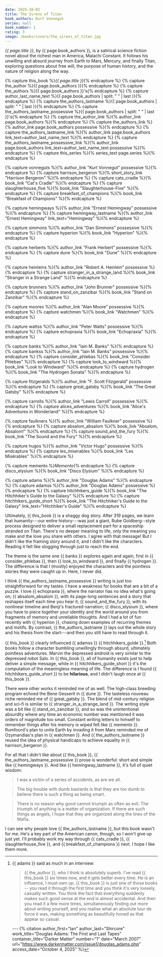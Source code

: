 ```yaml
---
date: 2025-10-02
title: The Sirens of Titan
book_authors: Kurt Vonnegut
series: null
book_number: 1
rating: 3
image: /books/covers/the_sirens_of_titan.jpg
---
```


<cite class="book-title">{{ page.title }}</cite>, by <span
class="author-name">{{ page.book_authors }}</span>, is a satirical science
fiction novel about the richest man in America, Malachi Constant. It follows
his unwilling and absurd journey from Earth to Mars, Mercury, and finally
Titan, exploring questions about free will, the purpose of human history, and
the nature of religion along the way.

{% capture this_book %}<cite class="book-title">{{ page.title }}</cite>{% endcapture %}
{% capture the_author %}<span class="author-name">{{ page.book_authors }}</span>{% endcapture %}
{% capture the_authors %}<span class="author-name">{{ page.book_authors }}</span>'s{% endcapture %}
{% capture author_last_name_text %}{{ page.book_authors | split: " " | last }}{% endcapture %}
{% capture the_authors_lastname %}<span class="author-name">{{ page.book_authors | split: " " | last }}</span>{% endcapture %}
{% capture the_authors_lastname_possessive %}<span class="author-name">{{ page.book_authors | split: " " | last }}</span>'s{% endcapture %}
{% capture the_author_link %}{% author_link page.book_authors %}{% endcapture %}
{% capture the_authors_link %}{% author_link page.book_authors possessive %}{% endcapture %}
{% capture the_authors_lastname_link %}{% author_link page.book_authors link_text=author_last_name_text %}{% endcapture %}
{% capture the_authors_lastname_possessive_link %}{% author_link page.book_authors link_text=author_last_name_text possessive %}{% endcapture %}
{% capture this_series %}{% series_text page.series %}{% endcapture %}

{% capture vonneguts %}{% author_link "Kurt Vonnegut" possessive %}{% endcapture %}
{% capture harrison_bergeron %}{% short_story_link "Harrison Bergeron" %}{% endcapture %}
{% capture cats_cradle %}{% book_link "Cat's Cradle" %}{% endcapture %}
{% capture slaughterhouse_five %}{% book_link "Slaughterhouse-Five" %}{% endcapture %}
{% capture breakfast_of_champions %}{% book_link "Breakfast of Champions" %}{% endcapture %}

{% capture hemingways %}{% author_link "Ernest Hemingway" possessive %}{% endcapture %}
{% capture hemingway_lastname %}{% author_link "Ernest Hemingway" link_text="Hemingway" %}{% endcapture %}

{% capture simmons %}{% author_link "Dan Simmons" possessive %}{% endcapture %}
{% capture hyperion %}{% book_link "Hyperion" %}{% endcapture %}

{% capture herberts %}{% author_link "Frank Herbert" possessive %}{% endcapture %}
{% capture dune %}{% book_link "Dune" %}{% endcapture %}

{% capture heinleins %}{% author_link "Robert A. Heinlein" possessive %}{% endcapture %}
{% capture stranger_in_a_strange_land %}{% book_link "Stranger in a Strange Land" %}{% endcapture %}

{% capture brunners %}{% author_link "John Brunner" possessive %}{% endcapture %}
{% capture stand_on_zanzibar %}{% book_link "Stand on Zanzibar" %}{% endcapture %}

{% capture moores %}{% author_link "Alan Moore" possessive %}{% endcapture %}
{% capture watchmen %}{% book_link "Watchmen" %}{% endcapture %}

{% capture wattss %}{% author_link "Peter Watts" possessive %}{% endcapture %}
{% capture echopraxia %}{% book_link "Echopraxia" %}{% endcapture %}

{% capture banks %}{% author_link "Iain M. Banks" %}{% endcapture %}
{% capture bankss %}{% author_link "Iain M. Banks" possessive %}{% endcapture %}
{% capture consider_phlebas %}{% book_link "Consider Phlebas" %}{% endcapture %}
{% capture look_to_windward %}{% book_link "Look to Windward" %}{% endcapture %}
{% capture hydrogen %}{% book_link "The Hydrogen Sonata" %}{% endcapture %}

{% capture fitzgeralds %}{% author_link "F. Scott Fitzgerald" possessive %}{% endcapture %}
{% capture great_gatsby %}{% book_link "The Great Gatsby" %}{% endcapture %}

{% capture carrolls %}{% author_link "Lewis Carroll" possessive %}{% endcapture %}
{% capture alices_adventures %}{% book_link "Alice's Adventures in Wonderland" %}{% endcapture %}

{% capture faulkners %}{% author_link "William Faulkner" possessive %}{% endcapture %}
{% capture absalom_absalom %}{% book_link "Absalom, Absalom!" %}{% endcapture %}
{% capture sound_and_the_fury %}{% book_link "The Sound and the Fury" %}{% endcapture %}

{% capture hugos %}{% author_link "Victor Hugo" possessive %}{% endcapture %}
{% capture les_miserables %}{% book_link "Les Misérables" %}{% endcapture %}

{% capture memento %}<cite class="movie-title">Memento</cite>{% endcapture %}
{% capture disco_elysium %}{% book_link "Disco Elysium" %}{% endcapture %}

{% capture adams %}{% author_link "Douglas Adams" %}{% endcapture %}
{% capture adamss %}{% author_link "Douglas Adams" possessive %}{% endcapture %}
{% capture hitchhikers_guide %}{% book_link "The Hitchhiker's Guide to the Galaxy" %}{% endcapture %}
{% capture hitchhikers_guide_short %}{% book_link "The Hitchhiker's Guide to the Galaxy" link_text="Hitchhiker's Guide" %}{% endcapture %}

Ultimately, {{ this_book }} is a shaggy dog story. After 319 pages, we learn
that humanity---our entire history---was just a giant, Rube Goldberg--style
process designed to deliver a small replacement part for a spaceship stranded
on Titan. There's no deeper meaning to life, only the meaning you make and the
love you share with others. I agree with that message! But I didn't like the
framing story around it, and I didn't like the characters. Reading it felt
like slogging through just to reach the end.

The theme is the same one {{ banks }} explores again and again, first in {{
consider_phlebas }}, then {{ look_to_windward }}, and finally {{ hydrogen }}.
The difference is that I (mostly) enjoyed the characters and the pointless
stories they were caught up in. Here, I never did.

I think {{ the_authors_lastname_possessive }} writing is just too
straightforward for my tastes. I have a weakness for books that are a bit of a
puzzle. I love {{ echopraxia }}, where the narrator has no idea what's going
on; {{ absalom_absalom }}, with its page-long sentences and a story that
reshapes itself each time you hear it; {{ sound_and_the_fury }}, with its
nonlinear timeline and Benji's fractured narration; {{ disco_elysium }}, where
you have to piece together your identity and the world around you from
fragments of memory and unreliable thoughts. And I had a lot of fun recently
with {{ hyperion }}, chasing down examples of recurring themes and motifs. By
contrast, {{ the_authors_lastname }} lays out the whole story and his thesis
from the start---and then you still have to read through it.

{{ this_book }} clearly influenced {{ adamss }} {{ hitchhikers_guide
}}.[^interview] Both books follow a character bumbling unwillingly through
absurd, ultimately pointless adventures. Marvin the depressed android is very
similar to the depressed robot Salo. In {{ this_book }}, all of humanity
exists just to help deliver a simple message, while in {{
hitchhikers_guide_short }} it's the computation of the meaningless meaning of
life. The difference is I found {{ hitchhikers_guide_short }} to be
**hilarious**, and I didn't laugh once at {{ this_book }}.

[^interview]:
    {{ adams }} said as much in an interview:

    > {{ the_author }}, who I think is absolutely superb. I've read {{
    > this_book }} six times now, and it gets better every time. He is an
    > influence, I must own up. {{ this_book }} is just one of those books --
    > you read it through the first time and you think it's very loosely,
    > casually written. You think the fact that everything suddenly makes such
    > good sense at the end is almost accidental. And then you read it a few
    > more times, simultaneously finding out more about writing yourself, and
    > you realise what an absolute tour de force it was, making something as
    > beautifully honed as that appear so casual.

    --- {% citation
    author_first="Ian"
    author_last="Shircore"
    work_title="Douglas Adams: The First and Last Tapes"
    container_title="Darker Matter"
    number="1"
    date="March 2007"
    url="https://www.darkermatter.com/issue1/douglas_adams.php"
    access_date="October 4, 2025"
    %}

There were other works it reminded me of as well. The high-class breeding
program echoed the Bene Gesserit in {{ dune }}. The tasteless nouveau riche
reminded me of {{ great_gatsby }}. The blend of mid-century religion and
sci-fi is similar to {{ stranger_in_a_strange_land }}. The writing style was a
bit like {{ stand_on_zanzibar }}, and so was the unintentional absurdity where
any time an economic number was mentioned it was orders of magnitude too
small. Constant writing letters to himself to remember things after his memory
is wiped felt like {{ memento }}. Rumfoord's plan to unite Earth by invading
it from Mars reminded me of Ozymandias's plan in {{ watchmen }}. And {{
the_authors_lastname }} reused the idea of physical handicaps to achieve
equality in {{ harrison_bergeron }}.

For all that I didn't like about {{ this_book }}, {{
the_authors_lastname_possessive }} prose is wonderful: short and simple like
{{ hemingways }}. And like {{ hemingway_lastname }}, it's full of quiet
wisdom:

> I was a victim of a series of accidents, as are we all.

> The big trouble with dumb bastards is that they are too dumb to believe
> there is such a thing as being smart.

> There is no reason why good cannot triumph as often as evil. The triumph of
> anything is a matter of organization. If there are such things as angels, I
> hope that they are organized along the lines of the Mafia.

I can see why people love {{ the_authors_lastname }}, but this book wasn't for
me. He's a key part of the American canon, though, so I won't give up just
yet. I'll probably work my way through {{ cats_cradle }}, {{
slaughterhouse_five }}, and {{ breakfast_of_champions }} next. I hope I like
them more.
